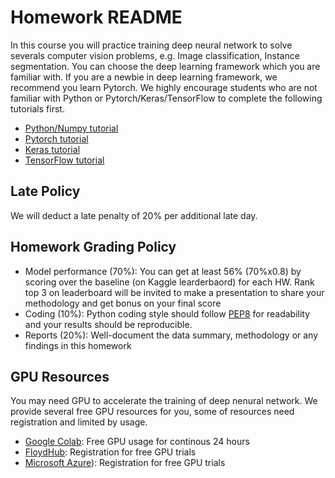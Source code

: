 # Homework README
In this course you will practice training deep neural network to solve severals computer vision problems, e.g. Image classification, Instance segmentation. You can choose the deep learning framework which you are familiar with. If you are a newbie in deep learning framework, we recommend you learn Pytorch. We highly encourage students who are not familiar with Python or Pytorch/Keras/TensorFlow to complete the following tutorials first.
- [Python/Numpy tutorial](http://cs231n.github.io/python-numpy-tutorial/)
- [Pytorch tutorial](https://pytorch.org/tutorials/)
- [Keras tutorial](https://elitedatascience.com/keras-tutorial-deep-learning-in-python)
- [TensorFlow tutorial](https://www.tensorflow.org/tutorials)

## Late Policy
We will deduct a late penalty of 20% per additional late day.

## Homework Grading Policy
- Model performance (70%): You can get at least 56% (70%x0.8) by scoring over the baseline (on Kaggle learderbaord) for each HW. Rank top 3 on leaderboard will be invited to make a presentation to share your methodology and get bonus on your final score
- Coding (10%): Python coding style should follow [PEP8](https://realpython.com/python-pep8/) for readability and your results should be reproducible.
- Reports (20%): Well-document the data summary, methodology or any findings in this homework

## GPU Resources
You may need GPU to accelerate the training of deep nenural network. We provide several free GPU resources for you, some of resources need registration and limited by usage.
- [Google Colab](https://colab.research.google.com/notebooks/gpu.ipynb): Free GPU usage for continous 24 hours
- [FloydHub](https://www.floydhub.com/): Registration for free GPU trials
- [Microsoft Azure](https://azure.microsoft.com/en-us/pricing/details/virtual-machines/linux/)): Registration for free GPU trials
